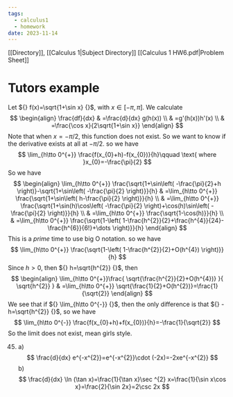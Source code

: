 ```yaml
---
tags:
  - calculus1
  - homework
date: 2023-11-14
---
```

[[Directory]], [[Calculus 1|Subject Directory]]
[[Calculus 1 HW6.pdf|Problem Sheet]]
# Tutors example
Let ${} f(x)=\sqrt{1+\sin x} {}$, with $x \in  [-\pi,\, \pi]$. We calculate
$$
\begin{align}
 \frac{df}{dx}  & =\frac{d}{dx} g(h(x))   \\
 & =g'(h(x))h'(x) \\
 & =\frac{\cos x}{2\sqrt{1+\sin x}}
 \end{align}
$$
Note that when ${} x=-\pi /2 {}$, this function does not exist. So we want to know if the derivative exists at all at $-\pi / 2$.
so we have
$$
\lim_{h\tto 0^{+}} \frac{f(x_{0}+h)-f(x_{0})}{h}\qquad \text{ where }x_{0}=-\frac{\pi}{2}
$$
So we have
$$
\begin{align}
 \lim_{h\tto 0^{+}} \frac{\sqrt{1+\sin\left( -\frac{\pi}{2}+h \right)}-\sqrt{1+\sin\left( -\frac{\pi}{2} \right)}}{h}  & =\lim_{h\tto 0^{+}} \frac{\sqrt{1+\sin\left( h-\frac{\pi}{2} \right)}}{h}  \\
	 & =\lim_{h\tto 0^{+}} \frac{\sqrt{1+\sin(h)\cos\left( -\frac{\pi}{2} \right)+\cos(h)\sin\left( -\frac{\pi}{2} \right)}}{h} \\
 & =\lim_{h\tto 0^{+}} \frac{\sqrt{1-\cos(h)}}{h} \\
 & =\lim_{h\tto 0^{+}} \frac{\sqrt{1-\left( 1-\frac{h^{2}}{2}+\frac{h^{4}}{24}-\frac{h^{6}}{6!}+\dots \right)}}{h}
 \end{align}
$$
This is a *prime* time to use big O notation.
so we have
$$
\lim_{h\tto 0^{+}} \frac{\sqrt{1-\left( 1-\frac{h^{2}}{2}+O(h^{4}) \right)}}{h}
$$
Since ${} h>0 {}$, then ${} h=\sqrt{h^{2}} {}$, then
$$
\begin{align}
 \lim_{h\tto 0^{+}}\frac{ \sqrt{\frac{h^{2}}{2}+O(h^{4})}  }{ \sqrt{h^{2}} }  & =\lim_{h\tto 0^{+}} \sqrt{\frac{1}{2}+O(h^{2})}=\frac{1}{\sqrt{2}} 
 \end{align}
$$
We see that if ${} \lim_{h\tto 0^{-}} {}$, then the only difference is that ${} -h=\sqrt{h^{2}} {}$, so we have
$$
\lim_{h\tto 0^{-}} \frac{f(x_{0}+h)+f(x_{0})}{h}=-\frac{1}{\sqrt{2}}
$$
So the limit does not exist, mean girls style.

45. a) 
$$
\frac{d}{dx} e^{-x^{2}}=e^{-x^{2}}\cdot (-2x)=-2xe^{-x^{2}}
$$
b)
$$
\frac{d}{dx}  \ln (\tan x)=\frac{1}{\tan x}\sec ^{2} x=\frac{1}{\sin x\cos x}=\frac{2}{\sin 2x}=2\csc 2x
$$
